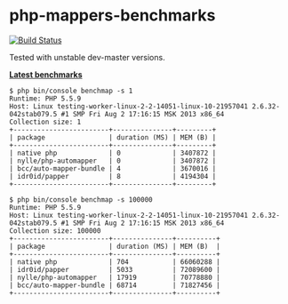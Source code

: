 php-mappers-benchmarks
======================

[![Build Status](https://travis-ci.org/idr0id/php-mappers-benchmarks.png)](https://travis-ci.org/idr0id/php-mappers-benchmarks)

Tested with unstable dev-master versions.

[**Latest benchmarks**](https://travis-ci.org/idr0id/php-mappers-benchmarks)

```
$ php bin/console benchmap -s 1
Runtime: PHP 5.5.9
Host: Linux testing-worker-linux-2-2-14051-linux-10-21957041 2.6.32-042stab079.5 #1 SMP Fri Aug 2 17:16:15 MSK 2013 x86_64
Collection size: 1
+------------------------+---------------+---------+
| package                | duration (MS) | MEM (B) |
+------------------------+---------------+---------+
| native php             | 0             | 3407872 |
| nylle/php-automapper   | 0             | 3407872 |
| bcc/auto-mapper-bundle | 4             | 3670016 |
| idr0id/papper          | 8             | 4194304 |
+------------------------+---------------+---------+
```

```
$ php bin/console benchmap -s 100000
Runtime: PHP 5.5.9
Host: Linux testing-worker-linux-2-2-14051-linux-10-21957041 2.6.32-042stab079.5 #1 SMP Fri Aug 2 17:16:15 MSK 2013 x86_64
Collection size: 100000
+------------------------+---------------+----------+
| package                | duration (MS) | MEM (B)  |
+------------------------+---------------+----------+
| native php             | 704           | 66060288 |
| idr0id/papper          | 5033          | 72089600 |
| nylle/php-automapper   | 17919         | 70778880 |
| bcc/auto-mapper-bundle | 68714         | 71827456 |
+------------------------+---------------+----------+
```
